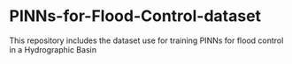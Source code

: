 # PINNs-for-Flood-Control-dataset
This repository includes the dataset use for training PINNs for flood control in a Hydrographic Basin
